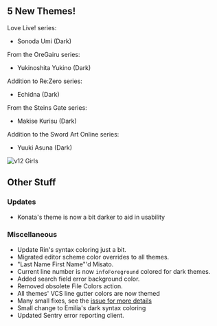 ## 5 New Themes!

Love Live! series:

- Sonoda Umi (Dark)

From the OreGairu series:

- Yukinoshita Yukino (Dark)

Addition to Re:Zero series:

- Echidna (Dark)

From the Steins Gate series:

- Makise Kurisu (Dark)

Addition to the Sword Art Online series:

- Yuuki Asuna (Dark)


<img src='http://doki.assets.unthrottled.io/misc/v12_girls_smol.png' alt='v12 Girls' />

## Other Stuff

### Updates

- Konata's theme is now a bit darker to aid in usability

### Miscellaneous

- Update Rin's syntax coloring just a bit.
- Migrated editor scheme color overrides to all themes.
- "Last Name First Name"'d Misato.
- Current line number is now `infoForeground` colored for dark themes.
- Added search field error background color.
- Removed obsolete File Colors action.
- All themes' VCS line gutter colors are now themed
- Many small fixes, see the [issue for more details](https://github.com/doki-theme/doki-theme-jetbrains/issues/299)
- Small change to Emilia's dark syntax coloring
- Updated Sentry error reporting client.